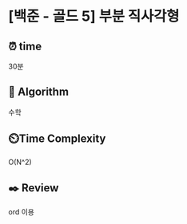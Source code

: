 # [백준 - 골드 5] 부분 직사각형

## ⏰  **time**
30분

## :pushpin: **Algorithm**
수학

## ⏲️**Time Complexity**
O(N^2)

## :black_nib: **Review**
ord 이용

